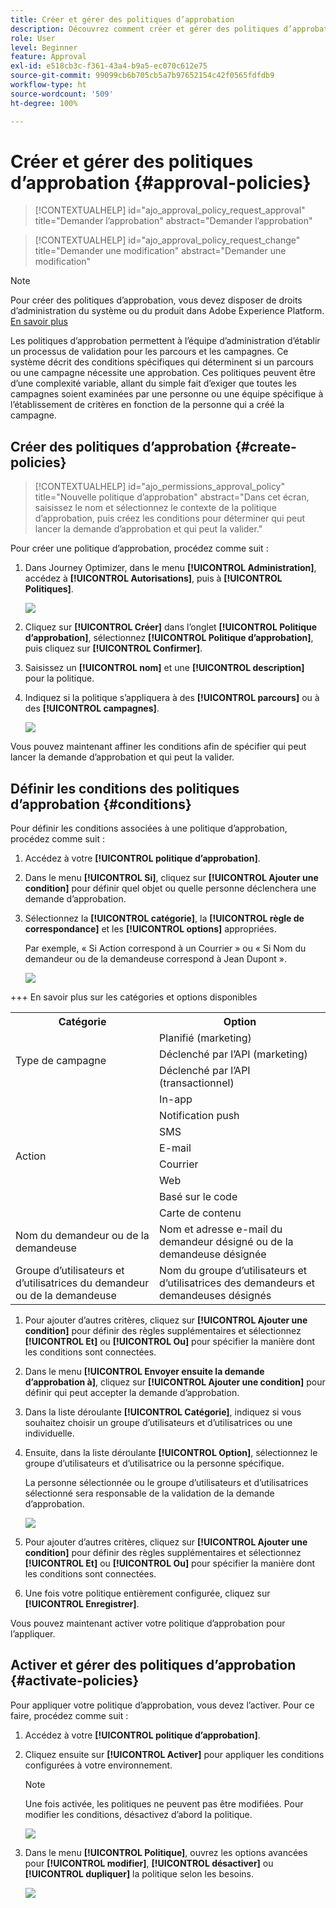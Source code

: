 ```yaml
---
title: Créer et gérer des politiques d’approbation
description: Découvrez comment créer et gérer des politiques d’approbation.
role: User
level: Beginner
feature: Approval
exl-id: e518cb3c-f361-43a4-b9a5-ec070c612e75
source-git-commit: 99099cb6b705cb5a7b97652154c42f0565fdfdb9
workflow-type: ht
source-wordcount: '509'
ht-degree: 100%

---
```


# Créer et gérer des politiques d’approbation {#approval-policies}


>[!CONTEXTUALHELP]
>id="ajo_approval_policy_request_approval"
>title="Demander l’approbation"
>abstract="Demander l’approbation"

>[!CONTEXTUALHELP]
>id="ajo_approval_policy_request_change"
>title="Demander une modification"
>abstract="Demander une modification"


>[!NOTE]
>
>Pour créer des politiques d’approbation, vous devez disposer de droits d’administration du système ou du produit dans Adobe Experience Platform. [En savoir plus](https://experienceleague.adobe.com/fr/docs/experience-platform/access-control/home)

Les politiques d’approbation permettent à l’équipe d’administration d’établir un processus de validation pour les parcours et les campagnes. Ce système décrit des conditions spécifiques qui déterminent si un parcours ou une campagne nécessite une approbation. Ces politiques peuvent être d’une complexité variable, allant du simple fait d’exiger que toutes les campagnes soient examinées par une personne ou une équipe spécifique à l’établissement de critères en fonction de la personne qui a créé la campagne.

## Créer des politiques d’approbation {#create-policies}

>[!CONTEXTUALHELP]
>id="ajo_permissions_approval_policy"
>title="Nouvelle politique d’approbation"
>abstract="Dans cet écran, saisissez le nom et sélectionnez le contexte de la politique d’approbation, puis créez les conditions pour déterminer qui peut lancer la demande d’approbation et qui peut la valider."

Pour créer une politique d’approbation, procédez comme suit :

1. Dans Journey Optimizer, dans le menu **[!UICONTROL Administration]**, accédez à **[!UICONTROL Autorisations]**, puis à **[!UICONTROL Politiques]**.

   ![](assets/policy_create_1.png)

1. Cliquez sur **[!UICONTROL Créer]** dans l’onglet **[!UICONTROL Politique d’approbation]**, sélectionnez **[!UICONTROL Politique d’approbation]**, puis cliquez sur **[!UICONTROL Confirmer]**.

1. Saisissez un **[!UICONTROL nom]** et une **[!UICONTROL description]** pour la politique.

1. Indiquez si la politique s’appliquera à des **[!UICONTROL parcours]** ou à des **[!UICONTROL campagnes]**.

   ![](assets/policy_create_2.png)

Vous pouvez maintenant affiner les conditions afin de spécifier qui peut lancer la demande d’approbation et qui peut la valider.

## Définir les conditions des politiques d’approbation {#conditions}

Pour définir les conditions associées à une politique d’approbation, procédez comme suit :

1. Accédez à votre **[!UICONTROL politique d’approbation]**.

1. Dans le menu **[!UICONTROL Si]**, cliquez sur **[!UICONTROL Ajouter une condition]** pour définir quel objet ou quelle personne déclenchera une demande d’approbation.

1. Sélectionnez la **[!UICONTROL catégorie]**, la **[!UICONTROL règle de correspondance]** et les **[!UICONTROL options]** appropriées.

   Par exemple, « Si Action correspond à un Courrier » ou « Si Nom du demandeur ou de la demandeuse correspond à Jean Dupont ».

   ![](assets/policy_condition_1.png)

+++ En savoir plus sur les catégories et options disponibles
   <table>
    <tr>
      <th>Catégorie</th>
      <th>Option</th>
    </tr>
    <tr>
      <td rowspan="3">Type de campagne</td>
      <td>Planifié (marketing)</td>
    </tr>
    <tr>
    <td>Déclenché par l’API (marketing)</td>
    </tr>
    <tr>
    <td>Déclenché par l’API (transactionnel)</td>
    </tr>
    <tr>
    <td rowspan="8">Action</td>
    <td>In-app</td>
    </tr>
    <tr>
    <td>Notification push</td>
   </tr>
    <tr>
    <td>SMS</td>
    </tr>
    <tr>
    <td>E-mail</td>
    </tr>
    <tr>
    <td>Courrier</td>
    </tr>
    <tr>
    <td>Web</td>
    </tr>
    <tr>
    <td>Basé sur le code</td>
    </tr>
    <tr>
    <td>Carte de contenu</td>
    </tr>
    <tr>
    <td>Nom du demandeur ou de la demandeuse</td>
    <td>Nom et adresse e-mail du demandeur désigné ou de la demandeuse désignée</td>
    </tr>
    <tr>
    <td>Groupe d’utilisateurs et d’utilisatrices du demandeur ou de la demandeuse</td>
    <td>Nom du groupe d’utilisateurs et d’utilisatrices des demandeurs et demandeuses désignés</td>
    </tr>
    </table>


1. Pour ajouter d’autres critères, cliquez sur **[!UICONTROL Ajouter une condition]** pour définir des règles supplémentaires et sélectionnez **[!UICONTROL Et]** ou **[!UICONTROL Ou]** pour spécifier la manière dont les conditions sont connectées.

1. Dans le menu **[!UICONTROL Envoyer ensuite la demande d’approbation à]**, cliquez sur **[!UICONTROL Ajouter une condition]** pour définir qui peut accepter la demande d’approbation.

1. Dans la liste déroulante **[!UICONTROL Catégorie]**, indiquez si vous souhaitez choisir un groupe d’utilisateurs et d’utilisatrices ou une individuelle.

1. Ensuite, dans la liste déroulante **[!UICONTROL Option]**, sélectionnez le groupe d’utilisateurs et d’utilisatrice ou la personne spécifique.

   La personne sélectionnée ou le groupe d’utilisateurs et d’utilisatrices sélectionné sera responsable de la validation de la demande d’approbation.

   ![](assets/policy_condition_2.png)

1. Pour ajouter d’autres critères, cliquez sur **[!UICONTROL Ajouter une condition]** pour définir des règles supplémentaires et sélectionnez **[!UICONTROL Et]** ou **[!UICONTROL Ou]** pour spécifier la manière dont les conditions sont connectées.

1. Une fois votre politique entièrement configurée, cliquez sur **[!UICONTROL Enregistrer]**.

Vous pouvez maintenant activer votre politique d’approbation pour l’appliquer.

## Activer et gérer des politiques d’approbation {#activate-policies}

Pour appliquer votre politique d’approbation, vous devez l’activer. Pour ce faire, procédez comme suit :

1. Accédez à votre **[!UICONTROL politique d’approbation]**.

1. Cliquez ensuite sur **[!UICONTROL Activer]** pour appliquer les conditions configurées à votre environnement.

   >[!NOTE]
   >
   >Une fois activée, les politiques ne peuvent pas être modifiées. Pour modifier les conditions, désactivez d’abord la politique.

   ![](assets/policy_activate_1.png)

1. Dans le menu **[!UICONTROL Politique]**, ouvrez les options avancées pour **[!UICONTROL modifier]**, **[!UICONTROL désactiver]** ou **[!UICONTROL dupliquer]** la politique selon les besoins.

   ![](assets/policy_activate_2.png)

